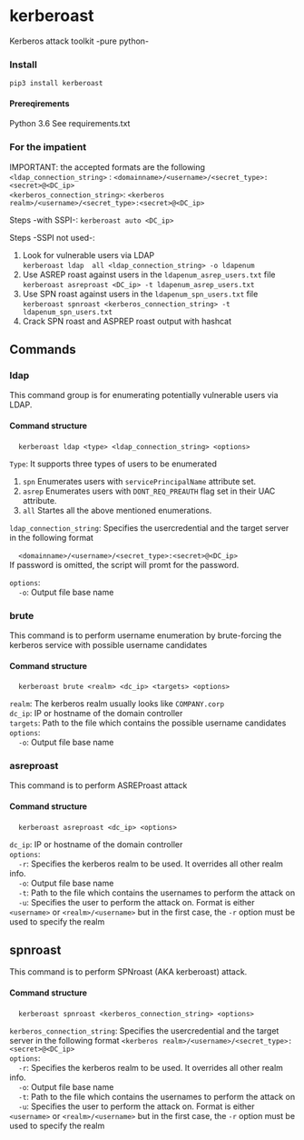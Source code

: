 # kerberoast
Kerberos attack toolkit -pure python-

### Install
```pip3 install kerberoast```   

#### Prereqirements
Python 3.6
See requirements.txt


### For the impatient
IMPORTANT: the accepted formats are the following  
```<ldap_connection_string>``` : ```<domainname>/<username>/<secret_type>:<secret>@<DC_ip>```  
```<kerberos_connection_string>```: ```<kerberos realm>/<username>/<secret_type>:<secret>@<DC_ip>```  

Steps -with SSPI-:
```kerberoast auto <DC_ip>```  

Steps -SSPI not used-:  
1. Look for vulnerable users via LDAP  
```kerberoast ldap  all <ldap_connection_string> -o ldapenum```
2. Use ASREP roast against users in the ```ldapenum_asrep_users.txt``` file  
```kerberoast asreproast <DC_ip> -t ldapenum_asrep_users.txt```
3. Use SPN roast against users in the ```ldapenum_spn_users.txt``` file  
```kerberoast spnroast <kerberos_connection_string> -t ldapenum_spn_users.txt```
4. Crack SPN roast and ASPREP roast output with hashcat   

## Commands
### ldap
This command group is for enumerating potentially vulnerable users via LDAP.  
#### Command structure  
&nbsp;&nbsp;&nbsp;&nbsp;```kerberoast ldap <type> <ldap_connection_string> <options>```  
  
```Type```: It supports three types of users to be enumerated  
1. ```spn``` Enumerates users with ```servicePrincipalName``` attribute set.  
2. ```asrep``` Enumerates users with ```DONT_REQ_PREAUTH``` flag set in their UAC attribute.
3. ```all``` Startes all the above mentioned enumerations.

```ldap_connection_string```:  Specifies the usercredential and the target server in the following format
  
&nbsp;&nbsp;&nbsp;&nbsp;```<domainname>/<username>/<secret_type>:<secret>@<DC_ip>```  
If password is omitted, the script will promt for the password.  
  
```options```:  
&nbsp;&nbsp;&nbsp;&nbsp;```-o```: Output file base name  

### brute
This command is to perform username enumeration by brute-forcing the kerberos service with possible username candidates  
#### Command structure  
&nbsp;&nbsp;&nbsp;&nbsp;```kerberoast brute <realm> <dc_ip> <targets> <options>```  
  
```realm```: The kerberos realm usually looks like ```COMPANY.corp```  
```dc_ip```: IP or hostname of the domain controller  
```targets```: Path to the file which contains the possible username candidates  
```options```:   
&nbsp;&nbsp;&nbsp;&nbsp;```-o```: Output file base name 

### asreproast
This command is to perform ASREProast attack
#### Command structure  
&nbsp;&nbsp;&nbsp;&nbsp;```kerberoast asreproast <dc_ip> <options>```  
  
```dc_ip```: IP or hostname of the domain controller  
```options```:  
&nbsp;&nbsp;&nbsp;&nbsp;```-r```: Specifies the kerberos realm to be used. It overrides all other realm info.  
&nbsp;&nbsp;&nbsp;&nbsp;```-o```: Output file base name  
&nbsp;&nbsp;&nbsp;&nbsp;```-t```: Path to the file which contains the usernames to perform the attack on   
&nbsp;&nbsp;&nbsp;&nbsp;```-u```: Specifies the user to perform the attack on. Format is either ```<username>``` or ```<realm>/<username>``` but in the first case, the ```-r``` option must be used to specify the realm  
  
## spnroast
This command is to perform SPNroast (AKA kerberoast) attack.  
#### Command structure  
&nbsp;&nbsp;&nbsp;&nbsp;```kerberoast spnroast <kerberos_connection_string> <options>```  
  
```kerberos_connection_string```: Specifies the usercredential and the target server in the following format ```<kerberos realm>/<username>/<secret_type>:<secret>@<DC_ip>```  
```options```:  
&nbsp;&nbsp;&nbsp;&nbsp;```-r```: Specifies the kerberos realm to be used. It overrides all other realm info.  
&nbsp;&nbsp;&nbsp;&nbsp;```-o```: Output file base name  
&nbsp;&nbsp;&nbsp;&nbsp;```-t```: Path to the file which contains the usernames to perform the attack on   
&nbsp;&nbsp;&nbsp;&nbsp;```-u```: Specifies the user to perform the attack on. Format is either ```<username>``` or ```<realm>/<username>``` but in the first case, the ```-r``` option must be used to specify the realm  
